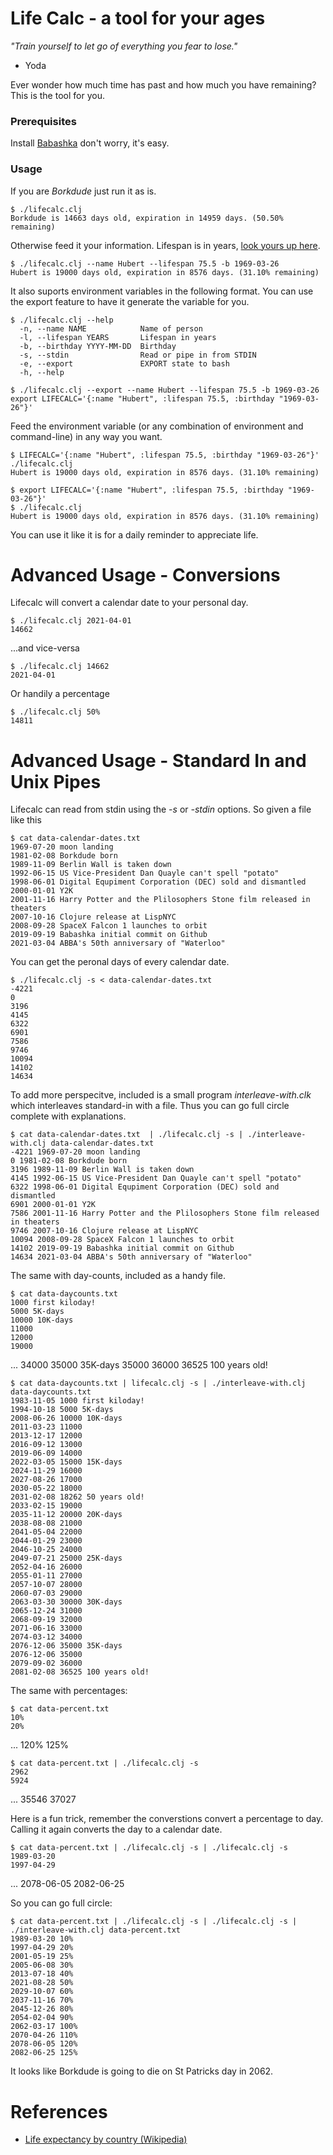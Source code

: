 # Life Calc - a tool for your ages

*"Train yourself to let go of everything you fear to lose."*  
- Yoda

Ever wonder how much time has past and how much you have remaining?  This is the tool for you.

### Prerequisites

Install [Babashka](https://github.com/babashka/babashka#installation) don't worry, it's easy.

### Usage

If you are _Borkdude_ just run it as is.

    $ ./lifecalc.clj 
    Borkdude is 14663 days old, expiration in 14959 days. (50.50% remaining)

Otherwise feed it your information.  Lifespan is in years, [look yours up here](https://en.wikipedia.org/wiki/List_of_countries_by_life_expectancy).

    $ ./lifecalc.clj --name Hubert --lifespan 75.5 -b 1969-03-26
    Hubert is 19000 days old, expiration in 8576 days. (31.10% remaining)

It also suports environment variables in the following format.  You can use the export feature to have it generate the variable for you.

    $ ./lifecalc.clj --help
      -n, --name NAME            Name of person
      -l, --lifespan YEARS       Lifespan in years
      -b, --birthday YYYY-MM-DD  Birthday
      -s, --stdin                Read or pipe in from STDIN
      -e, --export               EXPORT state to bash
      -h, --help

    $ ./lifecalc.clj --export --name Hubert --lifespan 75.5 -b 1969-03-26
    export LIFECALC='{:name "Hubert", :lifespan 75.5, :birthday "1969-03-26"}'

Feed the environment variable (or any combination of environment and command-line) in any way you want.

    $ LIFECALC='{:name "Hubert", :lifespan 75.5, :birthday "1969-03-26"}' ./lifecalc.clj 
    Hubert is 19000 days old, expiration in 8576 days. (31.10% remaining)
    
    $ export LIFECALC='{:name "Hubert", :lifespan 75.5, :birthday "1969-03-26"}'
    $ ./lifecalc.clj 
    Hubert is 19000 days old, expiration in 8576 days. (31.10% remaining)

You can use it like it is for a daily reminder to appreciate life.

# Advanced Usage - Conversions

Lifecalc will convert a calendar date to your personal day.

    $ ./lifecalc.clj 2021-04-01
    14662

...and vice-versa

    $ ./lifecalc.clj 14662
    2021-04-01

Or handily a percentage

    $ ./lifecalc.clj 50%
    14811

# Advanced Usage - Standard In and Unix Pipes

Lifecalc can read from stdin using the _-s_ or _-stdin_ options.  So given a file like this

    $ cat data-calendar-dates.txt 
    1969-07-20 moon landing
    1981-02-08 Borkdude born
    1989-11-09 Berlin Wall is taken down
    1992-06-15 US Vice-President Dan Quayle can't spell "potato"
    1998-06-01 Digital Equpiment Corporation (DEC) sold and dismantled
    2000-01-01 Y2K
    2001-11-16 Harry Potter and the Plilosophers Stone film released in theaters
    2007-10-16 Clojure release at LispNYC
    2008-09-28 SpaceX Falcon 1 launches to orbit
    2019-09-19 Babashka initial commit on Github
    2021-03-04 ABBA's 50th anniversary of "Waterloo"

You can get the peronal days of every calendar date.

    $ ./lifecalc.clj -s < data-calendar-dates.txt 
    -4221
    0
    3196
    4145
    6322
    6901
    7586
    9746
    10094
    14102
    14634

To add more perspecitve, included is a small program _interleave-with.clk_ which interleaves standard-in with a file.  Thus you can go full circle complete with explanations.

    $ cat data-calendar-dates.txt  | ./lifecalc.clj -s | ./interleave-with.clj data-calendar-dates.txt 
    -4221 1969-07-20 moon landing
    0 1981-02-08 Borkdude born
    3196 1989-11-09 Berlin Wall is taken down
    4145 1992-06-15 US Vice-President Dan Quayle can't spell "potato"
    6322 1998-06-01 Digital Equpiment Corporation (DEC) sold and dismantled
    6901 2000-01-01 Y2K
    7586 2001-11-16 Harry Potter and the Plilosophers Stone film released in theaters
    9746 2007-10-16 Clojure release at LispNYC
    10094 2008-09-28 SpaceX Falcon 1 launches to orbit
    14102 2019-09-19 Babashka initial commit on Github
    14634 2021-03-04 ABBA's 50th anniversary of "Waterloo"

The same with day-counts, included as a handy file.

    $ cat data-daycounts.txt 
    1000 first kiloday!
    5000 5K-days
    10000 10K-days
    11000
    12000
    19000
...
    34000
    35000 35K-days
    35000
    36000
    36525 100 years old!
    
    
    $ cat data-daycounts.txt | lifecalc.clj -s | ./interleave-with.clj data-daycounts.txt 
    1983-11-05 1000 first kiloday!
    1994-10-18 5000 5K-days
    2008-06-26 10000 10K-days
    2011-03-23 11000
    2013-12-17 12000
    2016-09-12 13000
    2019-06-09 14000
    2022-03-05 15000 15K-days
    2024-11-29 16000
    2027-08-26 17000
    2030-05-22 18000
    2031-02-08 18262 50 years old!
    2033-02-15 19000
    2035-11-12 20000 20K-days
    2038-08-08 21000
    2041-05-04 22000
    2044-01-29 23000
    2046-10-25 24000
    2049-07-21 25000 25K-days
    2052-04-16 26000
    2055-01-11 27000
    2057-10-07 28000
    2060-07-03 29000
    2063-03-30 30000 30K-days
    2065-12-24 31000
    2068-09-19 32000
    2071-06-16 33000
    2074-03-12 34000
    2076-12-06 35000 35K-days
    2076-12-06 35000
    2079-09-02 36000
    2081-02-08 36525 100 years old!

The same with percentages:

    $ cat data-percent.txt 
    10%
    20%
...
    120%
    125%
    
    $ cat data-percent.txt | ./lifecalc.clj -s
    2962
    5924
...
    35546
    37027

Here is a fun trick, remember the converstions convert a percentage to day.  Calling it again converts the day to a calendar date.

    $ cat data-percent.txt | ./lifecalc.clj -s | ./lifecalc.clj -s
    1989-03-20
    1997-04-29
...
    2078-06-05
    2082-06-25

So you can go full circle:

    $ cat data-percent.txt | ./lifecalc.clj -s | ./lifecalc.clj -s | ./interleave-with.clj data-percent.txt 
    1989-03-20 10%
    1997-04-29 20%
    2001-05-19 25%
    2005-06-08 30%
    2013-07-18 40%
    2021-08-28 50%
    2029-10-07 60%
    2037-11-16 70%
    2045-12-26 80%
    2054-02-04 90%
    2062-03-17 100%
    2070-04-26 110%
    2078-06-05 120%
    2082-06-25 125%

It looks like Borkdude is going to die on St Patricks day in 2062.

# References

* [Life expectancy by country (Wikipedia)](https://en.wikipedia.org/wiki/List_of_countries_by_life_expectancy)
